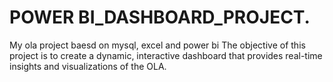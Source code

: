 # POWER BI_DASHBOARD_PROJECT.
My ola project baesd on mysql, excel and power bi
The objective of this project is to create a dynamic, interactive dashboard that provides real-time insights and visualizations of the OLA.
